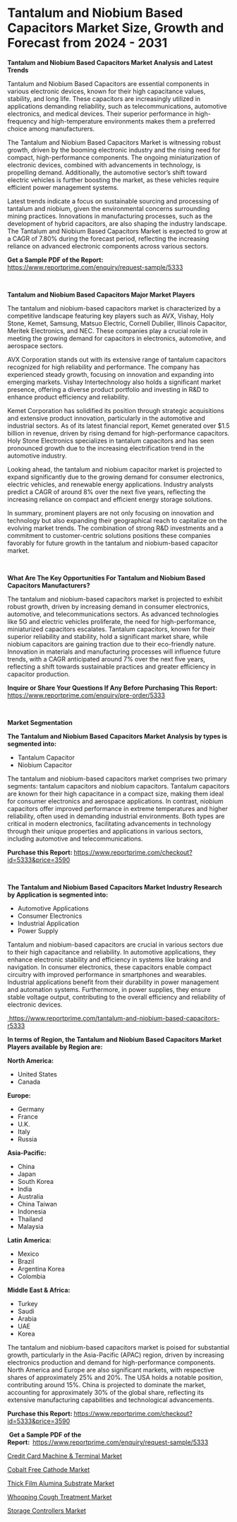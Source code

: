 <p><h1>Tantalum and Niobium Based Capacitors Market Size, Growth and Forecast from 2024 - 2031</h1></p><p><strong>Tantalum and Niobium Based Capacitors Market Analysis and Latest Trends</strong></p>
<p><p>Tantalum and Niobium Based Capacitors are essential components in various electronic devices, known for their high capacitance values, stability, and long life. These capacitors are increasingly utilized in applications demanding reliability, such as telecommunications, automotive electronics, and medical devices. Their superior performance in high-frequency and high-temperature environments makes them a preferred choice among manufacturers.</p><p>The Tantalum and Niobium Based Capacitors Market is witnessing robust growth, driven by the booming electronic industry and the rising need for compact, high-performance components. The ongoing miniaturization of electronic devices, combined with advancements in technology, is propelling demand. Additionally, the automotive sector’s shift toward electric vehicles is further boosting the market, as these vehicles require efficient power management systems.</p><p>Latest trends indicate a focus on sustainable sourcing and processing of tantalum and niobium, given the environmental concerns surrounding mining practices. Innovations in manufacturing processes, such as the development of hybrid capacitors, are also shaping the industry landscape. The Tantalum and Niobium Based Capacitors Market is expected to grow at a CAGR of 7.80% during the forecast period, reflecting the increasing reliance on advanced electronic components across various sectors.</p></p>
<p><strong>Get a Sample PDF of the Report:&nbsp;</strong> <a href="https://www.reportprime.com/enquiry/request-sample/5333">https://www.reportprime.com/enquiry/request-sample/5333</a></p>
<p>&nbsp;</p>
<p><strong>Tantalum and Niobium Based Capacitors Major Market Players</strong></p>
<p><p>The tantalum and niobium-based capacitors market is characterized by a competitive landscape featuring key players such as AVX, Vishay, Holy Stone, Kemet, Samsung, Matsuo Electric, Cornell Dubilier, Illinois Capacitor, Meritek Electronics, and NEC. These companies play a crucial role in meeting the growing demand for capacitors in electronics, automotive, and aerospace sectors. </p><p>AVX Corporation stands out with its extensive range of tantalum capacitors recognized for high reliability and performance. The company has experienced steady growth, focusing on innovation and expanding into emerging markets. Vishay Intertechnology also holds a significant market presence, offering a diverse product portfolio and investing in R&D to enhance product efficiency and reliability.</p><p>Kemet Corporation has solidified its position through strategic acquisitions and extensive product innovation, particularly in the automotive and industrial sectors. As of its latest financial report, Kemet generated over $1.5 billion in revenue, driven by rising demand for high-performance capacitors. Holy Stone Electronics specializes in tantalum capacitors and has seen pronounced growth due to the increasing electrification trend in the automotive industry.</p><p>Looking ahead, the tantalum and niobium capacitor market is projected to expand significantly due to the growing demand for consumer electronics, electric vehicles, and renewable energy applications. Industry analysts predict a CAGR of around 8% over the next five years, reflecting the increasing reliance on compact and efficient energy storage solutions.</p><p>In summary, prominent players are not only focusing on innovation and technology but also expanding their geographical reach to capitalize on the evolving market trends. The combination of strong R&D investments and a commitment to customer-centric solutions positions these companies favorably for future growth in the tantalum and niobium-based capacitor market.</p></p>
<p>&nbsp;</p>
<p><strong>What Are The Key Opportunities For Tantalum and Niobium Based Capacitors Manufacturers?</strong></p>
<p><p>The tantalum and niobium-based capacitors market is projected to exhibit robust growth, driven by increasing demand in consumer electronics, automotive, and telecommunications sectors. As advanced technologies like 5G and electric vehicles proliferate, the need for high-performance, miniaturized capacitors escalates. Tantalum capacitors, known for their superior reliability and stability, hold a significant market share, while niobium capacitors are gaining traction due to their eco-friendly nature. Innovation in materials and manufacturing processes will influence future trends, with a CAGR anticipated around 7% over the next five years, reflecting a shift towards sustainable practices and greater efficiency in capacitor production.</p></p>
<p><strong>Inquire or Share Your Questions If Any Before Purchasing This Report:</strong> <a href="https://www.reportprime.com/enquiry/pre-order/5333">https://www.reportprime.com/enquiry/pre-order/5333</a></p>
<p>&nbsp;</p>
<p><strong>Market Segmentation</strong></p>
<p><strong>The Tantalum and Niobium Based Capacitors Market Analysis by types is segmented into:</strong></p>
<p><ul><li>Tantalum Capacitor</li><li>Niobium Capacitor</li></ul></p>
<p><p>The tantalum and niobium-based capacitors market comprises two primary segments: tantalum capacitors and niobium capacitors. Tantalum capacitors are known for their high capacitance in a compact size, making them ideal for consumer electronics and aerospace applications. In contrast, niobium capacitors offer improved performance in extreme temperatures and higher reliability, often used in demanding industrial environments. Both types are critical in modern electronics, facilitating advancements in technology through their unique properties and applications in various sectors, including automotive and telecommunications.</p></p>
<p><strong>Purchase this Report:&nbsp;</strong><a href="https://www.reportprime.com/checkout?id=5333&price=3590">https://www.reportprime.com/checkout?id=5333&price=3590</a></p>
<p>&nbsp;</p>
<p><strong>The Tantalum and Niobium Based Capacitors Market Industry Research by Application is segmented into:</strong></p>
<p><ul><li>Automotive Applications</li><li>Consumer Electronics</li><li>Industrial Application</li><li>Power Supply</li></ul></p>
<p><p>Tantalum and niobium-based capacitors are crucial in various sectors due to their high capacitance and reliability. In automotive applications, they enhance electronic stability and efficiency in systems like braking and navigation. In consumer electronics, these capacitors enable compact circuitry with improved performance in smartphones and wearables. Industrial applications benefit from their durability in power management and automation systems. Furthermore, in power supplies, they ensure stable voltage output, contributing to the overall efficiency and reliability of electronic devices.</p></p>
<p><a href="https://www.reportprime.com/tantalum-and-niobium-based-capacitors-r5333">&nbsp;https://www.reportprime.com/tantalum-and-niobium-based-capacitors-r5333</a></p>
<p><strong>In terms of Region, the Tantalum and Niobium Based Capacitors Market Players available by Region are:</strong></p>
<p>
    <p> <strong> North America: </strong>
        <ul>
            <li>United States</li>
            <li>Canada</li>
        </ul>
        </p> 
    <p> <strong> Europe: </strong>
        <ul>
            <li>Germany</li>
            <li>France</li>
            <li>U.K.</li>
            <li>Italy</li>
            <li>Russia</li>
        </ul>
        </p> 
    <p> <strong> Asia-Pacific: </strong>
        <ul>
            <li>China</li>
            <li>Japan</li>
            <li>South Korea</li>
            <li>India</li>
            <li>Australia</li>
            <li>China Taiwan</li>
            <li>Indonesia</li>
            <li>Thailand</li>
            <li>Malaysia</li>
        </ul>
        </p> 
    <p> <strong> Latin America: </strong>
        <ul>
            <li>Mexico</li>
            <li>Brazil</li>
            <li>Argentina Korea</li>
            <li>Colombia</li>
        </ul>
        </p> 
    <p> <strong> Middle East & Africa: </strong>
        <ul>
            <li>Turkey</li>
            <li>Saudi</li>
            <li>Arabia</li>
            <li>UAE</li>
            <li>Korea</li>
        </ul>
    </p>
    </p>
<p><p>The tantalum and niobium-based capacitors market is poised for substantial growth, particularly in the Asia-Pacific (APAC) region, driven by increasing electronics production and demand for high-performance components. North America and Europe are also significant markets, with respective shares of approximately 25% and 20%. The USA holds a notable position, contributing around 15%. China is projected to dominate the market, accounting for approximately 30% of the global share, reflecting its extensive manufacturing capabilities and technological advancements.</p></p>
<p><strong>Purchase this Report: </strong><a href="https://www.reportprime.com/checkout?id=5333&price=3590">https://www.reportprime.com/checkout?id=5333&price=3590</a></p>
<p>&nbsp;<strong>Get a Sample PDF of the Report:&nbsp;&nbsp;</strong><a href="https://www.reportprime.com/enquiry/request-sample/5333">https://www.reportprime.com/enquiry/request-sample/5333</a></p>
<p><strong></strong></p>
<p><p><a href="https://issuu.com/reportprime-2/docs/credit-card-machine-terminal-market_736e8c50fc7010">Credit Card Machine & Terminal Market</a></p><p><a href="https://www.linkedin.com/pulse/insights-cobalt-free-cathode-industry-market-financial-status-98yne?trackingId=VteaF13%2FSCO7bfUzMX6lkg%3D%3D">Cobalt Free Cathode Market</a></p><p><a href="https://github.com/BryceTownsendr/Market-Research-Report-List-6/blob/main/thick-film-alumina-substrate-market.md">Thick Film Alumina Substrate Market</a></p><p><a href="https://www.linkedin.com/pulse/whooping-cough-treatment-market-size-share-growth-analysis-ojebe?trackingId=%2BeGa%2FZn%2BQ8eFaGzCbHlZUA%3D%3D">Whooping Cough Treatment Market</a></p><p><a href="https://issuu.com/reportprime-2/docs/storage-controllers-market-size-203_675707c391b793">Storage Controllers Market</a></p></p>